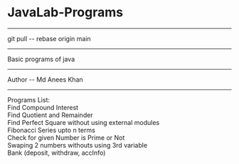 # JavaLab-Programs
<hr>
git pull -- rebase origin main
<hr>
Basic programs of java
<hr>
Author -- Md Anees Khan 
<hr>
Programs List: <br>
Find Compound Interest <br>
Find Quotient and Remainder <br>
Find Perfect Square without using external modules <br>
Fibonacci Series upto n terms <br>
Check for given Number is Prime or Not <br>
Swaping 2 numbers withouts using 3rd variable <br>
Bank (deposit, withdraw, accInfo)
